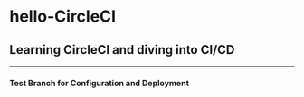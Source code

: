 # hello-CircleCI

## Learning CircleCI and diving into CI/CD

---

#### Test Branch for Configuration and Deployment